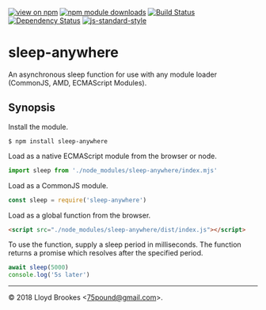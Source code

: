 [![view on npm](https://img.shields.io/npm/v/sleep-anywhere.svg)](https://www.npmjs.org/package/sleep-anywhere)
[![npm module downloads](https://img.shields.io/npm/dt/sleep-anywhere.svg)](https://www.npmjs.org/package/sleep-anywhere)
[![Build Status](https://travis-ci.org/75lb/sleep-anywhere.svg?branch=master)](https://travis-ci.org/75lb/sleep-anywhere)
[![Dependency Status](https://david-dm.org/75lb/sleep-anywhere.svg)](https://david-dm.org/75lb/sleep-anywhere)
[![js-standard-style](https://img.shields.io/badge/code%20style-standard-brightgreen.svg)](https://github.com/feross/standard)

# sleep-anywhere

An asynchronous sleep function for use with any module loader (CommonJS, AMD, ECMAScript Modules).

## Synopsis

Install the module.

```
$ npm install sleep-anywhere
```

Load as a native ECMAScript module from the browser or node.
```js
import sleep from './node_modules/sleep-anywhere/index.mjs'
```

Load as a CommonJS module.
```js
const sleep = require('sleep-anywhere')
```

Load as a global function from the browser.
```html
<script src="./node_modules/sleep-anywhere/dist/index.js"></script>
```

To use the function, supply a sleep period in milliseconds. The function returns a promise which resolves after the specified period.

```js
await sleep(5000)
console.log('5s later')
```

* * *

&copy; 2018 Lloyd Brookes \<75pound@gmail.com\>.